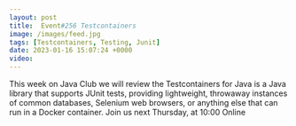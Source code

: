 ```yaml
---
layout: post
title:  Event#256 Testcontainers
image: /images/feed.jpg
tags: [Testcontainers, Testing, Junit]
date: 2023-01-16 15:07:24 +0000
video: 
---
```


This week on Java Club we will review the Testcontainers for Java is a Java library that supports JUnit tests, providing lightweight, throwaway instances of common databases, Selenium web browsers, or anything else that can run in a Docker container.
Join us next Thursday, at 10:00 Online
